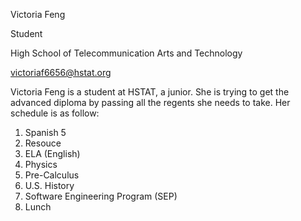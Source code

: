 Victoria Feng

Student

High School of Telecommunication Arts and Technology

victoriaf6656@hstat.org

Victoria Feng is a student at HSTAT, a junior. She is trying to get the advanced diploma by passing all the regents she needs to take. Her schedule is as follow:

1. Spanish 5
2. Resouce
3. ELA (English)
4. Physics
5. Pre-Calculus
6. U.S. History
7. Software Engineering Program (SEP)
8. Lunch